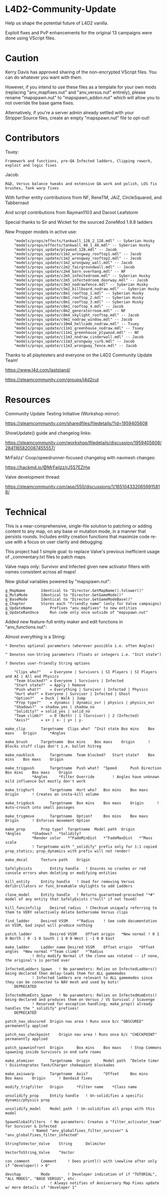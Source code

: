# L4D2-Community-Update

Help us shape the potential future of L4D2 vanilla.

Exploit fixes and PvP enhancements for the original 13 campaigns were done using VScript files.

# Caution

Kerry Davis has approved sharing of the non-encrypted VScript files. You can do whatever you want with them.

However, if you intend to use these files as a template for your own mods (replacing "anv_mapfixes.nut" and "anv_versus.nut" entirely), please rename "mapspawn.nut" to "mapspawn_addon.nut" which will allow you to not override the base game fixes.

Alternatively, if you're a server admin already settled with your Stripper:Source files, create an empty "mapspawn.nut" file to opt-out!

# Contributors

Tsuey:

	Framework and functions, pre-QA Infected ladders, Clipping rework, exploit and logic fixes

Jacob:

	R&D, Versus balance tweaks and extensive QA work and polish, LOS fix brushes, Tank warp fixes

With further entity contributions from NF, ReneTM, JAiZ, CircleSquared, and Tabbernaut

And script contributions from Rayman1103 and Daroot Leafstorm

Special thanks to Sir and Wicket for the sourced ZoneMod 1.9.8 ladders

New Propper models in active use:

		"models/props/effects/tankwall_128_2_128.mdl" -- Syberian Husky
		"models/props/effects/tankwall_48_1_48.mdl" -- Syberian Husky
		"models/props_update/plywood_128.mdl" -- Jacob
		"models/props_update/c1m2_wrongway_rooftop1.mdl" -- Jacob
		"models/props_update/c1m2_wrongway_rooftop2.mdl" -- Jacob
		"models/props_update/c1m2_wrongway_wall.mdl" -- Jacob
		"models/props_update/c2m2_fairgroundwall.mdl" -- Jacob
		"models/props_update/c2m4_barn_overhang.mdl" -- NF
		"models/props_update/c2m5_infectedroom.mdl" -- Syberian Husky
		"models/props_update/c2m5_infectedroom_doorway.mdl" -- Jacob
		"models/props_update/c3m3_nodrawfence.mdl" -- Syberian Husky
		"models/props_update/c5m2_billboard_nodraw.mdl" -- Syberian Husky
		"models/props_update/c8m1_rooftop_1.mdl" -- Syberian Husky
		"models/props_update/c8m1_rooftop_2.mdl" -- Syberian Husky
		"models/props_update/c8m1_rooftop_3.mdl" -- Syberian Husky
		"models/props_update/c8m1_rooftop_4.mdl" -- Jacob
		"models/props_update/c8m2_generatorroom.mdl" -- NF
		"models/props_update/c8m4_skylight_rooftop.mdl" -- Jacob
		"models/props_update/c9m1_nodraw_window.mdl" -- Jacob
		"models/props_update/c10m4_hellcade_nodraw.mdl" -- Tsuey
		"models/props_update/c11m1_greenhouse_nodraw.mdl" -- Tsuey
		"models/props_update/c11m1_greenhouse_plywood.mdl" -- NF
		"models/props_update/c11m3_nodraw_cinderwall.mdl" -- Jacob
		"models/props_update/c11m3_wrongway_curb.mdl" -- Jacob
		"models/props_update/c11m3_wrongway_fence.mdl" -- Jacob

Thanks to all playtesters and everyone on the L4D2 Community Update Team!

https://www.l4d.com/laststand/

https://steamcommunity.com/groups/l4d2cut

# Resources

Community Update Testing Initiative (Workshop mirror):

https://steamcommunity.com/sharedfiles/filedetails/?id=1959405608

ShowUpdate() guide and changelog links:

https://steamcommunity.com/workshop/filedetails/discussion/1959405608/2841165820087455557/

MrFailzz' Coop/speedrunner-focused changelog with navmesh changes:

https://hackmd.io/@MrFailzz/rJ5S7EZHw

Valve development thread:

https://steamcommunity.com/app/550/discussions/1/1651043320659915818/

# Technical

This is a near-comprehensive, single-file solution to patching or adding content to any map, on any base or mutation mode, in a manner that persists rounds. Includes entity creation functions that maximize code re-use with a focus on user clarity and debugging.

This project had 1 simple goal: to replace Valve's previous inefficient usage of _commentary.txt files to patch maps.

Valve maps only: Survivor and Infected given new activator filters with names consistent across all maps!

New global variables powered by "mapspawn.nut":

	g_MapName		Identical to "Director.GetMapName().tolower()"
	g_MutaMode		Identical to "Director.GetGameMode()"
	g_BaseMode		Identical to "Director.GetGameModeBase()"
	g_Chapter		Stores each "friendly name" (only for Valve campaigns)
	g_UpdateName		Prefixes "anv_mapfixes" to new entities
	g_UpdateRanOnce		Run code only once outside of "mapspawn.nut"

Added new feature-full entity maker and edit functions in "anv_functions.nut":

Almost everything is a String:

	* Denotes optional parameters (wherever possible i.e. often Angles)

	^ Denotes non-String parameters (floats or integers i.e. "Init state")

	? Denotes user-friendly String options

		"Clips who?"	= Everyone | Survivors | SI Players | SI Players and AI | All and Physics
		"Team blocked?"	= Everyone | Survivors | Infected
		"Start state?"	= Apply | Remove
		"Push what?"	= Everything | Survivor | Infected | Physics
		"Hurt who?"	= Everyone | Survivor | Infected | Ghost
		"Option?"	= Duck | Walk | Jump
		"Prop type?"	= dynamic | dynamic_ovr | physics | physics_ovr
		"Shadows?"	= shadow_yes | shadow_no
		"Solidity?"	= solid_yes | solid_no
		"Team climb?"	= 0 (Both) | 1 (Survivor) | 2 (Infected)
		"Axis?"		= x+ | x- | y+ | y-

	make_clip		Targetname	Clips who?	^Init state	Box mins	Box maxs	Origin		*Angles

	make_brush		Targetname	Box mins	Box maxs	Origin		! Blocks stuff clips don't i.e. bullet hitreg

	make_navblock		Targetname	Team blocked?	Start state?	Box mins	Box maxs	Origin

	make_trigpush		Targetname	Push what?	^Speed		Push Direction	Box mins	Box maxs	Origin
				*Angles		*Filter Override		! Angles have unknown mild influence but mostly don't work

	make_trighurt		Targetname	Hurt who?	Box mins	Box maxs	Origin		! Creates an insta-kill volume

	make_trigduck		Targetname	Box mins	Box maxs	Origin		! Auto-crouch into small passages

	make_trigmove		Targetname	Option?		Box mins	Box maxs	Origin		! Enforces movement Option

	make_prop		Prop type?	Targetname	Model path	Origin		*Angles		*Shadows?	*Solidity?
				*Render color	*^FadeMinDist	*^FadeMaxDist	*^Mass scale
				! Targetname with "_solidify" prefix only for 1:1 copied prop_statics; prop_dynamics with prefix will not render!

	make_decal		Texture path	Origin

	SafelyExists		Entity handle	! Ensures no crashes or red console errors when deleting or modifying entities

	kill_entity		Entity handle	! Used for removing Versus defibrillators or func_breakable skylights to add Ladders

	clone_model		Entity handle	! Returns guaranteed-precached "*#" model of any entity that SafelyExists ("null" if not found)

	kill_funcinfclip	Desired radius	! Checksum uniquely referring to them to VERY selectively delete bothersome Versus clips

	find_ladder		Desired VSSM	*^Radius	! See code documentation on VSSM, bad input will produce nothing

	patch_ladder		Desired VSSM	Offset origin	*New normal	! 0 1 0 North | 0 -1 0 South | 1 0 0 West | -1 0 0 East

	make_ladder		Ladder name	Desired VSSM	Offset origin	*Offset angles	*New normal	*^Team climb?	*^Radius
				! Only modify Normal if the clone was rotated -- if none, the original's is ported over

	InfectedLadders_Spawn	! No parameters: Relies on InfectedLadders() being declared then delay-loads them for ALL gamemodes
				! Infected ladders are relevant to ALL gamemodes since they can be connected to NAV mesh and used by bots!
		DEPRECATED

	InfectedHumEnts_Spawn	! No parameters: Relies on InfectedHumEnts() being declared and produces them on Versus / VS Survival / Scavenge
				! Reserved for exception handling; make_prop() already handles the "_solidify" prefixes!
		DEPRECATED

	patch_nav_obscured	Origin nav area	! Runs once b/c "OBSCURED" permanently applied

	patch_nav_checkpoint	Origin nav area	! Runs once b/c "CHECKPOINT" permanently applied

	patch_spawninfront	Origin		Box mins	Box maxs	! Stop Commons spawning inside Survivors in end safe rooms

	make_atomizer		Targetname	Origin		Model path	^Delete timer	! Disintegrates Tank/Charger chokepoint blockades

	make_axiswarp		Targetname	Axis?		^Offset		Box mins	Box maxs	Origin		! Bandaid fixes

	modify_trigfilter	Origin		*Filter name	*Class name

	unsolidify_prop		Entity handle	! Un-solidifies a specific dynamic/physics prop

	unsolidify_model	Model path	! Un-solidifies all props with this model

	SpawnGlobalFilters	! No parameters: Creates a "filter_activator_team" for Survivor & Infected
				! Named "anv_globalfixes_filter_survivor" & "anv_globalfixes_filter_infected"

	StringToVector_Valve	String		Delimiter

	VectorToString_Valve	^Vector

	con_comment		Comment		! Does printl() with \newline after only if "developer() > 0"

	devchap			Mode		! Developer indication of if "TUTORIAL", "ALL MODES", "BASE VERSUS", etc.
						! Always notifies of Anniversary Map Fixes update w/ more details if "developer 1"
